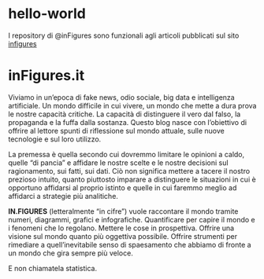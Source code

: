 # hello-world
I repository di @inFigures sono funzionali agli articoli pubblicati sul sito [infigures](https://www.infigures.it/)

# inFigures.it
Viviamo in un’epoca di fake news, odio sociale, big data e intelligenza artificiale. Un mondo difficile in cui vivere, un mondo che mette a dura prova le nostre capacità critiche. La capacità di distinguere il vero dal falso, la propaganda e la fuffa dalla sostanza. Questo blog nasce con l’obiettivo di offrire al lettore spunti di riflessione sul mondo attuale, sulle nuove tecnologie e sul loro utilizzo.

La premessa è quella secondo cui dovremmo limitare le opinioni a caldo, quelle “di pancia” e affidare le nostre scelte e le nostre decisioni sul ragionamento, sui fatti, sui dati. Ciò non significa mettere a tacere il nostro prezioso intuito, quanto piuttosto imparare a distinguere le situazioni in cui è opportuno affidarsi al proprio istinto e quelle in cui faremmo meglio ad affidarci a strategie più analitiche.

**IN.FIGURES** (letteralmente “in cifre”) vuole raccontare il mondo tramite numeri, diagrammi, grafici e infografiche. Quantificare per capire il mondo e i fenomeni che lo regolano. Mettere le cose in prospettiva. Offrire una visione sul mondo quanto più oggettiva possibile. Offrire strumenti per rimediare a quell’inevitabile senso di spaesamento che abbiamo di fronte a un mondo che gira sempre più veloce.

E non chiamatela statistica.
